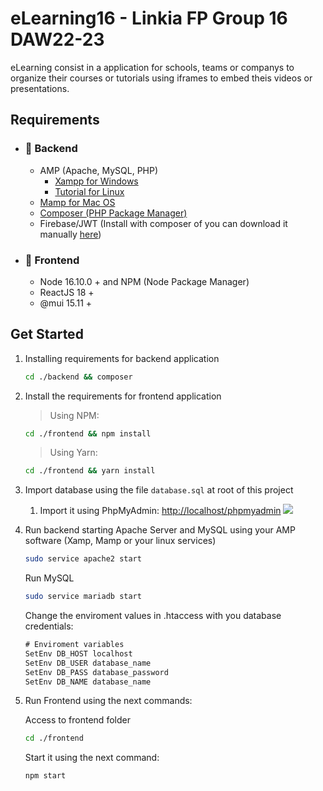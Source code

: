 # eLearning16 - Linkia FP Group 16 DAW22-23
eLearning consist in a application for schools, teams or companys to organize their courses or tutorials using iframes to embed theis videos or presentations.

## Requirements
- ### 🤖 Backend
  - AMP (Apache, MySQL, PHP)
      - [Xampp for Windows]("https://www.apachefriends.org/es/index.html")
      - [Tutorial for Linux]("https://www.digitalocean.com/community/tutorials/how-to-install-linux-apache-mysql-php-lamp-stack-on-ubuntu-20-04")
  - [Mamp for Mac OS]("https://www.mamp.info/en/downloads/")
  - [Composer (PHP Package Manager)]("https://getcomposer.org/download/")
  - Firebase/JWT (Install with composer of you can download it manually [here]("https://github.com/firebase/php-jwt/releases/tag/v6.4.0"))

- ### 🎨 Frontend
  - Node 16.10.0 + and NPM (Node Package Manager)
  - ReactJS 18 +
  - @mui 15.11 +

## Get Started

1. Installing requirements for backend application 


    ```bash
    cd ./backend && composer
    ```

2. Install the requirements for frontend application

    > Using NPM:
    ```bash
    cd ./frontend && npm install
    ```
    > Using Yarn:
    ```bash
    cd ./frontend && yarn install
    ```

3. Import database using the file ```database.sql``` at root of this project
   1. Import it using PhpMyAdmin: [http://localhost/phpmyadmin]("http://localhost/phpmyadmin")
    ![]("word/phpmyadmin_import_sql.png")

4. Run backend starting Apache Server and MySQL using your AMP software (Xamp, Mamp or your linux services)
    ```bash
    sudo service apache2 start
    ```
    Run MySQL
    ```bash
    sudo service mariadb start
    ```
    Change the enviroment values in .htaccess with you database credentials:
    ```txt
    # Enviroment variables
    SetEnv DB_HOST localhost
    SetEnv DB_USER database_name
    SetEnv DB_PASS database_password
    SetEnv DB_NAME database_name
    ```
5. Run Frontend using the next commands:
   
   Access to frontend folder
   ```bash
   cd ./frontend
   ```
   Start it using the next command:
   ```bash
   npm start
   ```

   